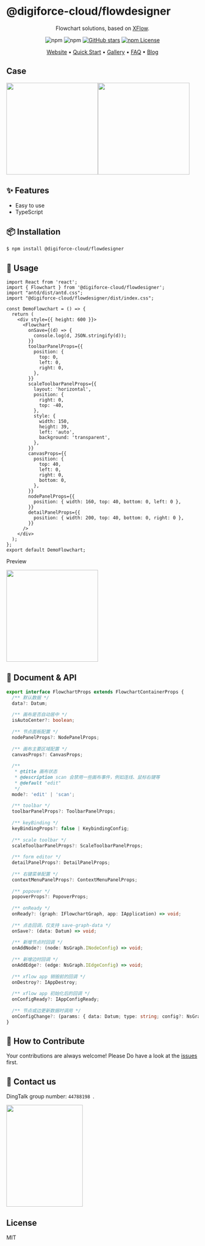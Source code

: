 # @digiforce-cloud/flowdesigner

<div align="center">

Flowchart solutions, based on  [XFlow](https://github.com/antvis/xflow).

![npm](https://img.shields.io/npm/v/@ant-design/charts)
![npm](https://img.shields.io/npm/dm/@digiforce-cloud/flowdesigner)
[![GitHub stars](https://img.shields.io/github/stars/ant-design/ant-design-charts)](https://github.com/ant-design/ant-design-charts/stargazers)
[![npm License](https://img.shields.io/npm/l/@ant-design/charts.svg)](https://www.npmjs.com/package/@ant-design/charts)

<p align="center">
  <a href="https://charts.ant.design/">Website</a> •
  <a href="https://charts.ant.design/en/docs/manual/getting-started">Quick Start</a> •
  <a href="https://charts.ant.design/en/examples/gallery">Gallery</a> •
  <a href="https://charts.ant.design/en/docs/manual/faq">FAQ</a> •
  <a href="https://www.yuque.com/antv/g2plot">Blog</a>
</p>

</div>

## Case
<div style="display: flex;flex-direction: row;">
 <img src=https://gw.alipayobjects.com/zos/antfincdn/4o%26HrctHA3/bcbfb761-4fbb-4bc9-8875-8e71853f3253.png height=240 />
 <img src=https://gw.alipayobjects.com/mdn/rms_19b204/afts/img/A*ixVAQrEoCTcAAAAAAAAAAAAAARQnAQ height=240 />
</div>  

## ✨ Features

- Easy to use
- TypeScript

## 📦 Installation

```bash | pure
$ npm install @digiforce-cloud/flowdesigner
```


## 🔨 Usage

```tsx | pure
import React from 'react';
import { Flowchart } from '@digiforce-cloud/flowdesigner';
import "antd/dist/antd.css";
import "@digiforce-cloud/flowdesigner/dist/index.css";

const DemoFlowchart = () => {
  return (
    <div style={{ height: 600 }}>
      <Flowchart
        onSave={(d) => {
          console.log(d, JSON.stringify(d));
        }}
        toolbarPanelProps={{
          position: {
            top: 0,
            left: 0,
            right: 0,
          },
        }}
        scaleToolbarPanelProps={{
          layout: 'horizontal',
          position: {
            right: 0,
            top: -40,
          },
          style: {
            width: 150,
            height: 39,
            left: 'auto',
            background: 'transparent',
          },
        }}
        canvasProps={{
          position: {
            top: 40,
            left: 0,
            right: 0,
            bottom: 0,
          },
        }}
        nodePanelProps={{
          position: { width: 160, top: 40, bottom: 0, left: 0 },
        }}
        detailPanelProps={{
          position: { width: 200, top: 40, bottom: 0, right: 0 },
        }}
      />
    </div>
  );
};
export default DemoFlowchart;
```

Preview

<img src=https://gw.alipayobjects.com/zos/antfincdn/gqf81qzYtJ/ae69e47b-2e1c-4dbb-9619-9a852b402d5c.png height=240>


## 📜 Document & API

```ts
export interface FlowchartProps extends FlowchartContainerProps {
  /** 默认数据 */
  data?: Datum;
  
  /** 画布是否自动居中 */
  isAutoCenter?: boolean;
  
  /** 节点面板配置 */
  nodePanelProps?: NodePanelProps;
  
  /** 画布主要区域配置 */
  canvasProps?: CanvasProps;
  
  /**
   * @title 画布状态
   * @description scan 会禁用一些画布事件，例如连线、鼠标右键等
   * @default "edit"
   */
  mode?: 'edit' | 'scan';
  
  /** toolbar */
  toolbarPanelProps?: ToolbarPanelProps;
  
  /** keyBinding */
  keyBindingProps?: false | KeybindingConfig;
  
  /** scale toolbar */
  scaleToolbarPanelProps?: ScaleToolbarPanelProps;
  
  /** form editor */
  detailPanelProps?: DetailPanelProps;
  
  /** 右键菜单配置 */
  contextMenuPanelProps?: ContextMenuPanelProps;
  
  /** popover */
  popoverProps?: PopoverProps;
  
  /** onReady */
  onReady?: (graph: IFlowchartGraph, app: IApplication) => void;
  
  /** 点击回调，仅支持 save-graph-data */
  onSave?: (data: Datum) => void;
  
  /** 新增节点时回调 */
  onAddNode?: (node: NsGraph.INodeConfig) => void;
  
  /** 新增边时回调 */
  onAddEdge?: (edge: NsGraph.IEdgeConfig) => void;
  
  /** xflow app 销毁前的回调 */
  onDestroy?: IAppDestroy;
  
  /** xflow app 初始化后的回调 */
  onConfigReady?: IAppConfigReady;
  
  /** 节点或边更新数据时调用 */
  onConfigChange?: (params: { data: Datum; type: string; config?: NsGraph.INodeConfig | NsGraph.IEdgeConfig }) => void;
}
```


## 🤝 How to Contribute

Your contributions are always welcome! Please Do have a look at the [issues](https://github.com/ant-design/ant-design-charts/issues) first.


## 📧 Contact us

DingTalk group number: `44788198 `.

<img src="https://gw.alipayobjects.com/zos/antfincdn/bi1LxWeIEj/32f85bbf-a06e-4046-96e5-417126bffeaf.png" width="200" height="266" />


## License

MIT
